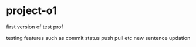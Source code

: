 # project-o1
first version of test prof

testing features such as commit status push pull etc
new sentence updation